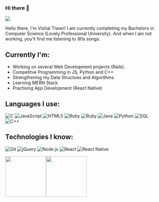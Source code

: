 ### Hi there 👋

<!--
**Vishu1694/vishu1694** is a ✨ _special_ ✨ repository because its `README.md` (this file) appears on your GitHub profile.

Here are some ideas to get you started:

- 🔭 I’m currently working on ...
- 🌱 I’m currently learning ...
- 👯 I’m looking to collaborate on ...
- 🤔 I’m looking for help with ...
- 💬 Ask me about ...
- 📫 How to reach me: ...
- 😄 Pronouns: ...
- ⚡ Fun fact: ...
-->
![](https://github.com/itsvishalcodes/itsvishalcodes/blob/main/github_about.gif)

Hello there, I'm Vishal Tiwari! I am currently completing my Bachelors in Computer Science (Lovely Professional University). And when I am not working, you'll find me listening to 90s songs. 

## Currently I'm:

- Working on several Web Development projects (Rails).
- Competitve Programming in JS, Python and C++
- Strengthening my Data Structues and Algorithms
- Learning MERN Stack
- Practising App Development (React Native)


## Languages I use:

![C](https://img.shields.io/badge/-C-000000?style=flat&logo=C)
![JavaScript](https://img.shields.io/badge/-JavaScript-000000?style=flat&logo=javascript)
![HTML5](https://img.shields.io/badge/-HTML5-000000?style=flat&logo=HTML5)
![Ruby](https://img.shields.io/badge/-ruby-000000?style=flat&logo=ruby)
![Ruby](https://img.shields.io/badge/-rails-000000?style=flat&logo=ruby)
![Java](https://img.shields.io/badge/-Java-000000?style=flat&logo=Java&logoColor=007396)
![Python](https://img.shields.io/badge/-Python-000000?style=flat&logo=python)
![SQL](https://img.shields.io/badge/-SQL-000000?style=flat&logo=MySQL)
![C++](https://img.shields.io/badge/-C++-000000?style=flat&logo=C%2B%2B&logoColor=00599C)

## Technologies I know:

![Git](https://img.shields.io/badge/-Git-000000?style=flat&logo=git&logoColor=F05032)
![jQuery](https://img.shields.io/badge/-jQuery-000000?style=flat&logo=jQuery&logoColor=0769AD)
![Node.js](https://img.shields.io/badge/-Node.js-000000?style=flat&logo=node.js&logoColor=339933)
![React](https://img.shields.io/badge/-React-000000?style=flat&logo=React&logoColor=61DAFB)
![React Native](https://img.shields.io/badge/-ReactNative-000000?style=flat&logo=React&logoColor=61DAFB)



<img align="" height='130px' src="https://github-readme-stats.vercel.app/api?username=itsvishalcodes&hide_title=true&show_icons=true&include_all_commits=true&line_height=21&bg_color=0,EC6C6C,FFD479,FFFC79,73FA79&theme=graywhite" /><img align="" height='130px' src="https://github-readme-stats.vercel.app/api/top-langs/?username=itsvishalcodes&hide_title=true&layout=compact&bg_color=0,73FA79,73FDFF,D783FF&theme=graywhite" />

